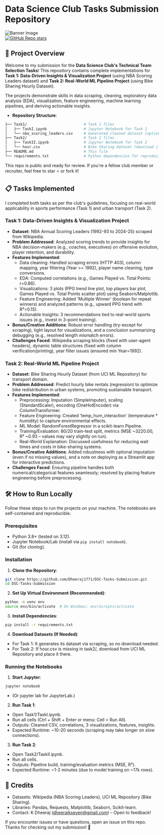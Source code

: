 # Data Science Club Tasks Submission Repository

![Banner Image](https://img.shields.io/badge/Data%20Science%20Club-Tasks%201%20%26%202-blue?style=for-the-badge&logo=jupyter)  
[![GitHub Repo stars](https://img.shields.io/github/stars/Dheeraj1771/DSC-Tasks-Submission?style=social)](https://github.com/Dheeraj1771/DSC-Tasks-Submission)  

## 🚀 Project Overview
Welcome to my submission for the **Data Science Club's Technical Team Selection Tasks**! This repository contains complete implementations for **Task 1: Data-Driven Insights & Visualization Project** (using NBA Scoring Leaders dataset) and **Task 2: Real-World ML Pipeline Project** (using Bike Sharing Hourly Dataset). 

The projects demonstrate skills in data scraping, cleaning, exploratory data analysis (EDA), visualization, feature engineering, machine learning pipelines, and deriving actionable insights.

- **Repository Structure**:
```bash
├── Task1/                          # Task 1 files
│   ├── TaskI.ipynb                 # Jupyter Notebook for Task 1
│   └── nba_scoring_leaders.csv     # Generated cleaned dataset (optional; code regenerates it)
├── Task2/                          # Task 2 files
│   ├── TaskII.ipynb                # Jupyter Notebook for Task 2
│   └── hour.csv                    # Bike Sharing dataset (download if missing)
├── README.md                       # This file
└── requirements.txt                # Python dependencies for reproducibility
```

This repo is public and ready for review. If you're a fellow club member or recruiter, feel free to star ⭐ or fork it!

## 📋 Tasks Implemented
I completed both tasks as per the club's guidelines, focusing on real-world applicability in sports performance (Task 1) and urban transport (Task 2).

### Task 1: Data-Driven Insights & Visualization Project
- **Dataset**: NBA Annual Scoring Leaders (1992-93 to 2024-25) scraped from Wikipedia.
- **Problem Addressed**: Analyzed scoring trends to provide insights for NBA decision-makers (e.g., coaches, executives) on offensive evolution, player retention, and durability.
- **Features Implemented**:
  -  Data cleaning: Handled scraping errors (HTTP 403), column mapping, year filtering (Year >= 1992), player name cleaning, type conversions.
  - EDA: Computed correlations (e.g., Games Played vs. Total Points: r=0.86).
  - Visualizations: 3 plots (PPG trend line plot, top players bar plot, Games Played vs. Total Points scatter plot) using Seaborn/Matplotlib.
  - Feature Engineering: Added 'Multiple Winner' (boolean for repeat winners) and analyzed patterns (e.g., upward PPG trend with R²=0.15).
  - Actionable Insights: 3 recommendations tied to real-world sports issues (e.g., invest in 3-point training).
- **Bonus/Creative Additions**: Robust error handling (try-except for scraping), tight layout for visualizations, and a conclusion summarizing debugging (e.g., resolved length mismatch errors).
- **Challenges Faced**: Wikipedia scraping blocks (fixed with user-agent headers), dynamic table structures (fixed with column verification/printing), year filter issues (ensured min Year=1992).

### Task 2: Real-World ML Pipeline Project
- **Dataset**: Bike Sharing Hourly Dataset (from UCI ML Repository) for transport domain.
- **Problem Addressed**: Predict hourly bike rentals (regression) to optimize bike redistribution in urban systems, promoting sustainable transport.
- **Features Implemented**:
  - Preprocessing: Imputation (SimpleImputer), scaling (StandardScaler), encoding (OneHotEncoder) via ColumnTransformer.
  - Feature Engineering: Created 'temp_hum_interaction' (temperature * humidity) to capture environmental effects.
  - ML Model: RandomForestRegressor in a scikit-learn Pipeline.
  - Training/Evaluation: 80/20 train-test split, metrics (MSE ~3220.00, R² ~0.93 – values may vary slightly on run).
  - Real-World Explanation: Discussed usefulness for reducing wait times and costs in bike-sharing systems.
- **Bonus/Creative Additions**: Added robustness with optional imputation (even if no missing values), and a note on deploying as a Streamlit app for interactive predictions.
- **Challenges Faced**: Ensuring pipeline handles both numerical/categorical features seamlessly; resolved by placing feature engineering before preprocessing.

## 🛠️ How to Run Locally
Follow these steps to run the projects on your machine. The notebooks are self-contained and reproducible.

### Prerequisites
- Python 3.8+ (tested on 3.12).
- Jupyter Notebook/Lab (install via `pip install notebook`).
- Git (for cloning).

### Installation
1. **Clone the Repository**:
 ```bash
 git clone https://github.com/Dheeraj1771/DSC-Tasks-Submission.git
 cd DSC-Tasks-Submission
```
2. **Set Up Virtual Environment (Recommended)**:
```bash
python -m venv env
source env/bin/activate  # On Windows: env\Scripts\activate
```
3. **Install Dependencies**:
```bash
pip install -r requirements.txt
```
4. **Download Datasets (If Needed)**:
- For Task 1: It generates its dataset via scraping, so no download needed.
- For Task 2: If hour.csv is missing in task2/, download from UCI ML Repository and place it there.

### Running the Notebooks
1. **Start Jupyter**:
```bash
jupyter notebook
```
- (Or jupyter lab for JupyterLab.)

2. **Run Task 1**:
- Open Task1/TaskI.ipynb.
- Run all cells (Ctrl + Shift + Enter or menu: Cell > Run All).
- Outputs: Cleaned CSV, correlations, 3 visualizations, features, insights.
- Expected Runtime: ~10-20 seconds (scraping may take longer on slow connections).

3. **Run Task 2**:
- Open Task2/TaskII.ipynb.
- Run all cells.
- Outputs: Pipeline build, training/evaluation metrics (MSE, R²).
- Expected Runtime: ~1-2 minutes (due to model training on ~17k rows).

## 📝 Credits
- Datasets: Wikipedia (NBA Scoring Leaders), UCI ML Repository (Bike Sharing).
- Libraries: Pandas, Requests, Matplotlib, Seaborn, Scikit-learn.
- Contact: K Dheeraj (dheerajkseven@gmail.com) – Open to feedback!

If you encounter issues or have questions, open an issue on this repo. Thanks for checking out my submission! 🚀
